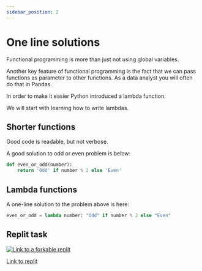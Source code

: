 ```yaml
---
sidebar_position: 2
---
```


# One line solutions

Functional programming is more than just not using global variables.

Another key feature of functional programming is the fact that we can pass functions as parameter to other functions. As a data analyst you will often do that in Pandas.

In order to make it easier Python introduced a lambda function.

We will start with learning how to write lambdas.

## Shorter functions

Good code is readable, but not verbose.

A good solution to odd or even problem is below:

```python
def even_or_odd(number):
    return 'Odd' if number % 2 else 'Even'
```

## Lambda functions

A one-line solution to the problem above is here:

```python
even_or_odd = lambda number: "Odd" if number % 2 else "Even"
```

## Replit task

[<img
    src="/img/icons/replit.svg"
    alt="Link to a forkable replit"
/>](https://replit.com/@missPunter/lambdas#main.py)

[Link to replit](https://replit.com/@missPunter/lambdas#main.py)
